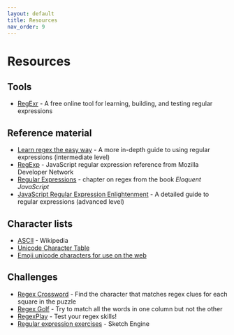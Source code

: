 ```yaml
---
layout: default
title: Resources
nav_order: 9
---
```

# Resources

## Tools

* [RegExr](https://regexr.com/) - A free online tool for learning, building, and testing regular expressions

## Reference material

* [Learn regex the easy way](https://github.com/ziishaned/learn-regex) - A more in-depth guide to using regular expressions (intermediate level)
* [RegExp](https://developer.mozilla.org/en-US/docs/Web/JavaScript/Reference/Global_Objects/RegExp) - JavaScript regular expression reference from Mozilla Developer Network
* [Regular Expressions](https://eloquentjavascript.net/09_regexp.html) - chapter on regex from the book _Eloquent JavaScript_
* [JavaScript Regular Expression Enlightenment](http://codylindley.com/techpro/2013_05_14__javascript-regular-expression-/) - A detailed guide to regular expressions (advanced level)

## Character lists

* [ASCII](https://en.wikipedia.org/wiki/ASCII#Character_set) - Wikipedia
* [Unicode Character Table](https://unicode-table.com/en/)
* [Emoji unicode characters for use on the web](https://apps.timwhitlock.info/emoji/tables/unicode)

## Challenges

* [Regex Crossword](https://regexcrossword.com/) - Find the character that matches regex clues for each square in the puzzle
* [Regex Golf](https://alf.nu/RegexGolf) - Try to match all the words in one column but not the other
* [RegexPlay](http://play.inginf.units.it/#/) - Test your regex skills!
* [Regular expression exercises](https://regex.sketchengine.co.uk/) - Sketch Engine

